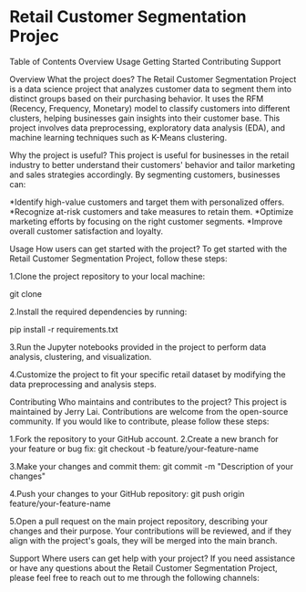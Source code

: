 <h1>Retail Customer Segmentation Projec</h1>


Table of Contents
Overview
Usage
Getting Started
Contributing
Support

Overview
What the project does?
The Retail Customer Segmentation Project is a data science project that analyzes customer data to segment them into distinct groups based on their purchasing behavior. It uses the RFM (Recency, Frequency, Monetary) model to classify customers into different clusters, helping businesses gain insights into their customer base. This project involves data preprocessing, exploratory data analysis (EDA), and machine learning techniques such as K-Means clustering.

Why the project is useful?
This project is useful for businesses in the retail industry to better understand their customers' behavior and tailor marketing and sales strategies accordingly. By segmenting customers, businesses can:

*Identify high-value customers and target them with personalized offers.
*Recognize at-risk customers and take measures to retain them.
*Optimize marketing efforts by focusing on the right customer segments.
*Improve overall customer satisfaction and loyalty.

Usage
How users can get started with the project?
To get started with the Retail Customer Segmentation Project, follow these steps:

1.Clone the project repository to your local machine:

git clone <repository-url>

2.Install the required dependencies by running:

pip install -r requirements.txt

3.Run the Jupyter notebooks provided in the project to perform data analysis, clustering, and visualization.

4.Customize the project to fit your specific retail dataset by modifying the data preprocessing and analysis steps.

Contributing
Who maintains and contributes to the project?
This project is maintained by Jerry Lai. Contributions are welcome from the open-source community. If you would like to contribute, please follow these steps:

1.Fork the repository to your GitHub account.
2.Create a new branch for your feature or bug fix:
git checkout -b feature/your-feature-name

3.Make your changes and commit them:
git commit -m "Description of your changes"

4.Push your changes to your GitHub repository:
git push origin feature/your-feature-name

5.Open a pull request on the main project repository, describing your changes and their purpose.
Your contributions will be reviewed, and if they align with the project's goals, they will be merged into the main branch.

Support
Where users can get help with your project?
If you need assistance or have any questions about the Retail Customer Segmentation Project, please feel free to reach out to me through the following channels:

